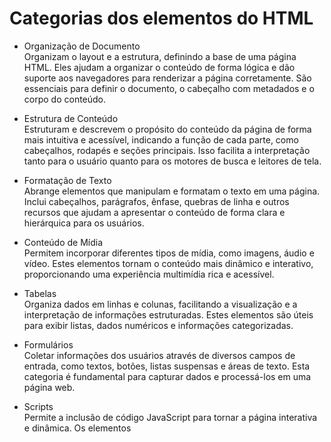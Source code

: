 # Categorias dos elementos do HTML

- Organização de Documento<br>
Organizam o layout e a estrutura, definindo a base de uma página HTML. Eles ajudam a organizar o conteúdo de forma lógica e dão suporte aos navegadores para renderizar a página corretamente. São essenciais para definir o documento, o cabeçalho com metadados e o corpo do conteúdo.

- Estrutura de Conteúdo<br>
Estruturam e descrevem o propósito do conteúdo da página de forma mais intuitiva e acessível, indicando a função de cada parte, como cabeçalhos, rodapés e seções principais. Isso facilita a interpretação tanto para o usuário quanto para os motores de busca e leitores de tela.

- Formatação de Texto<br>
Abrange elementos que manipulam e formatam o texto em uma página. Inclui cabeçalhos, parágrafos, ênfase, quebras de linha e outros recursos que ajudam a apresentar o conteúdo de forma clara e hierárquica para os usuários.

- Conteúdo de Mídia<br>
Permitem incorporar diferentes tipos de mídia, como imagens, áudio e vídeo. Estes elementos tornam o conteúdo mais dinâmico e interativo, proporcionando uma experiência multimídia rica e acessível.

- Tabelas<br>
Organiza dados em linhas e colunas, facilitando a visualização e a interpretação de informações estruturadas. Estes elementos são úteis para exibir listas, dados numéricos e informações categorizadas.

- Formulários<br>
Coletar informações dos usuários através de diversos campos de entrada, como textos, botões, listas suspensas e áreas de texto. Esta categoria é fundamental para capturar dados e processá-los em uma página web.

- Scripts<br>
Permite a inclusão de código JavaScript para tornar a página interativa e dinâmica. Os elementos <script> e <noscript> controlam a execução de scripts e oferecem alternativas quando o JavaScript está desabilitado.

- Acessibilidade e Interação<br>
Permitem criar interações mais dinâmicas e responsiva em páginas web, de modo que os usuários interajam com o conteúdo de maneira dinâmica e eficiente, especialmente com o uso de gráficos, templates e web components.

- Semântica<br>
Esses elementos ajudam a enriquecer o conteúdo semântico da página, oferecendo informações claras e específicas sobre como o texto deve ser interpretado.
